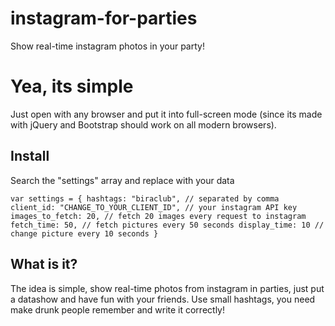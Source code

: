 instagram-for-parties
=====================

Show real-time instagram photos in your party!

# Yea, its simple

Just open with any browser and put it into full-screen mode (since its made with jQuery and Bootstrap should work on all modern browsers).

## Install

Search the "settings" array and replace with your data

`var settings = {
	hashtags: "biraclub", // separated by comma
	client_id: "CHANGE_TO_YOUR_CLIENT_ID", // your instagram API key
	images_to_fetch: 20, // fetch 20 images every request to instagram
	fetch_time: 50, // fetch pictures every 50 seconds
	display_time: 10 // change picture every 10 seconds
}`

## What is it?

The idea is simple, show real-time photos from instagram in parties, just put a datashow and have fun with your friends.
Use small hashtags, you need make drunk people remember and write it correctly!